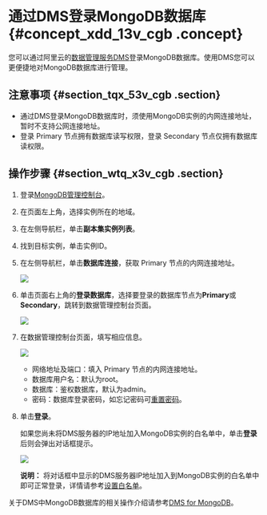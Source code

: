 # 通过DMS登录MongoDB数据库 {#concept_xdd_13v_cgb .concept}

您可以通过阿里云的[数据管理服务DMS](https://help.aliyun.com/document_detail/47550.html)登录MongoDB数据库。使用DMS您可以更便捷地对MongoDB数据库进行管理。

## 注意事项 {#section_tqx_53v_cgb .section}

-   通过DMS登录MongoDB数据库时，须使用MongoDB实例的内网连接地址，暂时不支持公网连接地址。
-   登录 Primary 节点拥有数据库读写权限，登录 Secondary 节点仅拥有数据库读权限。

## 操作步骤 {#section_wtq_x3v_cgb .section}

1.  登录[MongoDB管理控制台](https://mongodb.console.aliyun.com/)。
2.  在页面左上角，选择实例所在的地域。
3.  在左侧导航栏，单击**副本集实例列表**。
4.  找到目标实例，单击实例ID。
5.  在左侧导航栏，单击**数据库连接**，获取 Primary 节点的内网连接地址。

    ![](http://static-aliyun-doc.oss-cn-hangzhou.aliyuncs.com/assets/img/6674/154745844434552_zh-CN.png)

6.  单击页面右上角的**登录数据库**，选择要登录的数据库节点为**Primary**或**Secondary**，跳转到数据管理控制台页面。

    ![](http://static-aliyun-doc.oss-cn-hangzhou.aliyuncs.com/assets/img/6674/154745844413329_zh-CN.png)

7.  在数据管理控制台页面，填写相应信息。

    ![](http://static-aliyun-doc.oss-cn-hangzhou.aliyuncs.com/assets/img/23695/154745844413740_zh-CN.png)

    -   网络地址及端口：填入 Primary 节点的内网连接地址。
    -   数据库用户名：默认为root。
    -   数据库：鉴权数据库，默认为admin。
    -   密码：数据库登录密码，如忘记密码可[重置密码](cn.zh-CN/副本集快速入门/设置密码.md#)。
8.  单击**登录**。

    如果您尚未将DMS服务器的IP地址加入MongoDB实例的白名单中，单击**登录**后则会弹出对话框提示。

    ![](http://static-aliyun-doc.oss-cn-hangzhou.aliyuncs.com/assets/img/23695/154745844433336_zh-CN.png)

    **说明：** 将对话框中显示的DMS服务器IP地址加入到MongoDB实例的白名单中即可正常登录，详情请参考[设置白名单](cn.zh-CN/副本集快速入门/设置白名单.md#)。


关于DMS中MongoDB数据库的相关操作介绍请参考[DMS for MongoDB](https://help.aliyun.com/document_detail/47683.html)。

